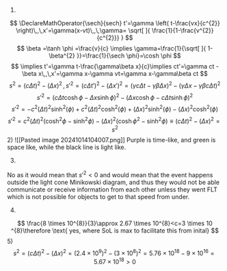 1)
$$
\DeclareMathOperator{\sech}{sech}
t'=\gamma \left( t-\frac{vx}{c^{2}} \right)\,,\,x'=\gamma(x-vt)\,,\,\gamma= \sqrt[  ]{ \frac{1}{1-\frac{v^{2}}{c^{2}}} }
$$
$$
\beta =\tanh \phi =\frac{v}{c} \implies \gamma=\frac{1}{\sqrt[  ]{ 1-\beta^{2} }}=\frac{1}{\sech \phi}=\cosh \phi
$$
$$
\implies t'=\gamma t-\frac{\gamma\beta x}{c}\implies ct'=\gamma ct -\beta x\,,\,x'=\gamma x-\gamma vt=\gamma x-\gamma\beta ct
$$
$$
s^{2}=(c\Delta t)^{2}-(\Delta x)^{2}\,,\,s'^{2}= (c\Delta t')^{2}-(\Delta x')^{2} =(\gamma c\Delta t - \gamma\beta \Delta x)^{2}-(\gamma \Delta x-\gamma\beta c\Delta t)^{2} 
$$
$$
s'^{2}=(c\Delta t\cosh \phi - \Delta x\sinh \phi)^{2}-( \Delta x\cosh \phi- c\Delta t\sinh \phi)^{2} 
$$
$$
s'^{2}=-c^2 (\Delta t)^2 \sinh^2(ϕ) + c^2(\Delta t)^2 \cosh^2(ϕ) +(\Delta x)^2 \sinh^2(ϕ) -(\Delta x)^2 \cosh^2(ϕ)
$$
$$
s'^{2}=c^{2}(\Delta t)^{2}(\cosh ^{2}\phi-\sinh ^{2} \phi)-(\Delta x)^{2}(\cosh \phi^{2}-\sinh ^{2}\phi)\equiv(c\Delta t)^{2}-(\Delta x)^{2}=s^{2}
$$
2)
![[Pasted image 20241014104007.png]]
Purple is time-like, and green is space like, while the black line is light like.

3)
No as it would mean that $s'^{2}<0$ and would mean that the event happens outside the light cone Minikowski diagram, and thus they would not be able communicate or receive information from each other unless they went FLT which is not possible for objects to get to that speed from under.

4)
$$
\frac{8 \times 10^{8}}{3}\approx 2.67 \times 10^{8}<c=3 \times 10 ^{8}\therefore \text{ yes, where SoL is max to facilitate this from inital}
$$
5)
$$
s^{2}=(c \Delta t)^{2}-(\Delta x)^{2}=(2.4 \times 10^{9})^{2}-(3\times 10^{8})^{2}=5.76\times10^{18}-9\times 10^{16}= 5.67 \times 10^{18}>0
$$
